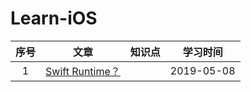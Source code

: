 # Learn-iOS

|序号|文章|知识点|学习时间|
|:-:|:-:|:-:|:-:|
|1|[Swift Runtime？](https://www.cnblogs.com/taoxu/p/7975984.html)||2019-05-08|